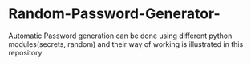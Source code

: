 # Random-Password-Generator-
Automatic Password generation can be done using different python modules(secrets, random) and their way of working is illustrated in this repository
